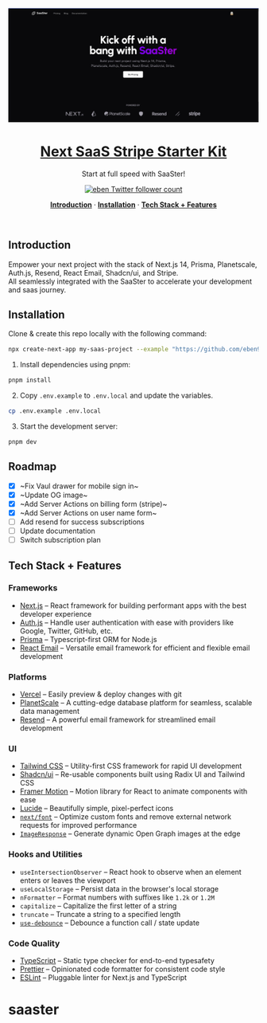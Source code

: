 <a href="https://saaster.vercel.app">
  <img alt="SaaSter" src="public/og.jpg">
  <h1 align="center">Next SaaS Stripe Starter Kit</h1>
</a>

<p align="center">
  Start at full speed with SaaSter!
</p>

<p align="center">
  <a href="https://twitter.com/tswwws">
    <img src="https://img.shields.io/twitter/follow/tswwws?style=flat&label=tswwws&logo=twitter&color=0bf&logoColor=fff" alt="eben Twitter follower count" />
  </a>
</p>

<p align="center">
  <a href="#introduction"><strong>Introduction</strong></a> ·
  <a href="#installation"><strong>Installation</strong></a> ·
  <a href="#tech-stack--features"><strong>Tech Stack + Features</strong></a>
</p>
<br/>

## Introduction

Empower your next project with the stack of Next.js 14, Prisma, Planetscale, Auth.js, Resend, React Email, Shadcn/ui, and Stripe.
<br/>
All seamlessly integrated with the SaaSter to accelerate your development and saas journey.

## Installation

Clone & create this repo locally with the following command:

```bash
npx create-next-app my-saas-project --example "https://github.com/eben96/saaster"
```

1. Install dependencies using pnpm:

```sh
pnpm install
```

2. Copy `.env.example` to `.env.local` and update the variables.

```sh
cp .env.example .env.local
```

3. Start the development server:

```sh
pnpm dev
```

## Roadmap

- [x] ~Fix Vaul drawer for mobile sign in~  
- [x] ~Update OG image~  
- [x] ~Add Server Actions on billing form (stripe)~
- [x] ~Add Server Actions on user name form~
- [ ] Add resend for success subscriptions  
- [ ] Update documentation
- [ ] Switch subscription plan

## Tech Stack + Features

### Frameworks

- [Next.js](https://nextjs.org/) – React framework for building performant apps with the best developer experience
- [Auth.js](https://authjs.dev/) – Handle user authentication with ease with providers like Google, Twitter, GitHub, etc.
- [Prisma](https://www.prisma.io/) – Typescript-first ORM for Node.js
- [React Email](https://react.email/) – Versatile email framework for efficient and flexible email development

### Platforms

- [Vercel](https://vercel.com/) – Easily preview & deploy changes with git
- [PlanetScale](https://planetscale.com/) – A cutting-edge database platform for seamless, scalable data management
- [Resend](https://resend.com/) – A powerful email framework for streamlined email development

### UI

- [Tailwind CSS](https://tailwindcss.com/) – Utility-first CSS framework for rapid UI development
- [Shadcn/ui](https://ui.shadcn.com/) – Re-usable components built using Radix UI and Tailwind CSS
- [Framer Motion](https://framer.com/motion) – Motion library for React to animate components with ease
- [Lucide](https://lucide.dev/) – Beautifully simple, pixel-perfect icons
- [`next/font`](https://nextjs.org/docs/basic-features/font-optimization) – Optimize custom fonts and remove external network requests for improved performance
- [`ImageResponse`](https://nextjs.org/docs/app/api-reference/functions/image-response) – Generate dynamic Open Graph images at the edge

### Hooks and Utilities

- `useIntersectionObserver` –  React hook to observe when an element enters or leaves the viewport
- `useLocalStorage` – Persist data in the browser's local storage
- `nFormatter` – Format numbers with suffixes like `1.2k` or `1.2M`
- `capitalize` – Capitalize the first letter of a string
- `truncate` – Truncate a string to a specified length
- [`use-debounce`](https://www.npmjs.com/package/use-debounce) – Debounce a function call / state update

### Code Quality

- [TypeScript](https://www.typescriptlang.org/) – Static type checker for end-to-end typesafety
- [Prettier](https://prettier.io/) – Opinionated code formatter for consistent code style
- [ESLint](https://eslint.org/) – Pluggable linter for Next.js and TypeScript





# saaster
